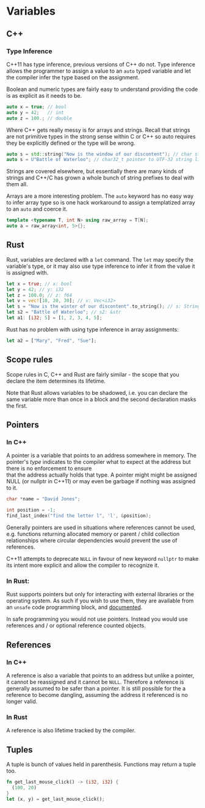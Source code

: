 # Variables

## C++

### Type Inference

C++11 has type inference, previous versions of C++ do not. Type inference allows the programmer to assign a value to an `auto` typed variable and let the compiler infer the type based on the assignment.

Boolean and numeric types are fairly easy to understand providing the code is as explicit as it needs to be.

```c++
auto x = true; // bool
auto y = 42;   // int
auto z = 100.; // double
```

Where C++ gets really messy is for arrays and strings. Recall that strings are not primitive types in the strong sense within C or C++ so auto requires they be explicitly defined or the type will be wrong.

```c++
auto s = std::string("Now is the window of our discontent"); // char string
auto s = U"Battle of Waterloo"; // char32_t pointer to UTF-32 string literal
```

Strings are covered elsewhere, but essentially there are many kinds of strings and C++/C has grown a whole bunch of string prefixes to deal with them all.

Arrays are a more interesting problem. The `auto` keyword has no easy way to infer array type so is one hack workaround to assign a templatized array to an `auto` and coerce it.

```c++
template <typename T, int N> using raw_array = T[N];
auto a = raw_array<int, 5>{};
```

## Rust

Rust, variables are declared with a `let` command. The `let` may specify the variable's type, or it may also use type inference to infer it from the value it is assigned with.

```rust
let x = true; // x: bool
let y = 42; // y: i32
let z = 100.0; // z: f64
let v = vec![10, 20, 30]; // v: Vec<i32>
let s = "Now is the winter of our discontent".to_string(); // s: String
let s2 = "Battle of Waterloo"; // s2: &str
let a1: [i32; 5] = [1, 2, 3, 4, 5];
```

Rust has no problem with using type inference in array assignments:

```rust
let a2 = ["Mary", "Fred", "Sue"];
```

## Scope rules

Scope rules in C, C++ and Rust are fairly similar - the scope that you declare the item determines its lifetime.

Note that Rust allows variables to be shadowed, i.e. you can declare the same variable more than once in a block and the second declaration masks the first.

## Pointers

### In C++

A pointer is a variable that points to an address somewhere in memory. The pointer's _type_ indicates to the compiler what to expect at the address but there is no enforcement to ensure  
that the address actually holds that type. A pointer might might be assigned NULL \(or nullptr in C++11\) or may even be garbage if nothing was assigned to it.

```c++
char *name = "David Jones";

int position = -1;
find_last_index("find the letter l", 'l', &position);
```

Generally pointers are used in situations where references cannot be used, e.g. functions returning allocated memory or parent / child collection relationships where circular dependencies would prevent the use of references.

C++11 attempts to deprecate `NULL` in favour of new keyword `nullptr` to make its intent more explicit and allow the compiler to recognize it.

### In Rust:

Rust supports pointers but only for interacting with external libraries or the operating system. As such if you wish to use them, they are available from an `unsafe` code programming block, and  [documented](https://doc.rust-lang.org/std/primitive.pointer.html).

In safe programming you would not use pointers. Instead you would use references and / or optional reference counted objects.

## References

### In C++

A reference is also a variable that points to an address but unlike a pointer, it cannot be reassigned and it cannot be `NULL`. Therefore a reference is generally assumed to be safer than a pointer. It is still possible for the a reference to become dangling, assuming the address it referenced is no longer valid.

### In Rust

A reference is also lifetime tracked by the compiler.

## Tuples

A tuple is bunch of values held in parenthesis. Functions may return a tuple too.

```rust
fn get_last_mouse_click() -> (i32, i32) {
  (100, 20)
}
let (x, y) = get_last_mouse_click();
```



